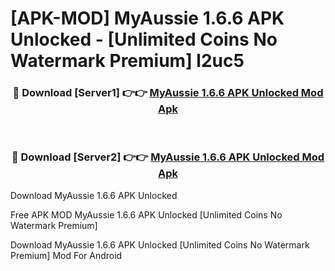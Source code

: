 # [APK-MOD] MyAussie 1.6.6 APK Unlocked - [Unlimited Coins No Watermark Premium] l2uc5



<div align="center">
<h3>🔴 Download [Server1] 👉👉 <a href="https://momento.my/?title=MyAussie_1.6.6_APK_Unlocked">MyAussie 1.6.6 APK Unlocked Mod Apk</a></h3><br>

<h3>🔴 Download [Server2] 👉👉 <a href="https://momento.my/?title=MyAussie_1.6.6_APK_Unlocked">MyAussie 1.6.6 APK Unlocked Mod Apk</a></h3>
</div>



Download MyAussie 1.6.6 APK Unlocked 

Free APK MOD MyAussie 1.6.6 APK Unlocked [Unlimited Coins No Watermark Premium]

Download MyAussie 1.6.6 APK Unlocked [Unlimited Coins No Watermark Premium] Mod For Android
